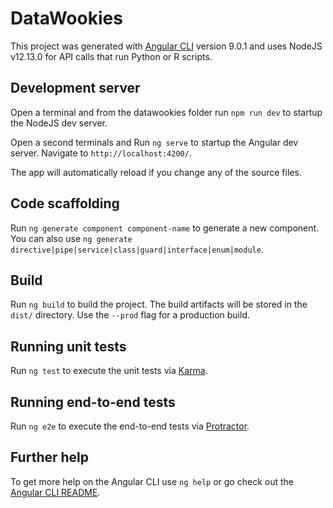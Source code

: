 # DataWookies

This project was generated with [Angular CLI](https://github.com/angular/angular-cli) version 9.0.1 and uses NodeJS v12.13.0 for API calls that run Python or R scripts. 

## Development server
Open a terminal and from the datawookies folder run `npm run dev` to startup the NodeJS dev server.

Open a second terminals and Run `ng serve` to startup the Angular dev server. Navigate to `http://localhost:4200/`. 

The app will automatically reload if you change any of the source files.

## Code scaffolding

Run `ng generate component component-name` to generate a new component. You can also use `ng generate directive|pipe|service|class|guard|interface|enum|module`.

## Build

Run `ng build` to build the project. The build artifacts will be stored in the `dist/` directory. Use the `--prod` flag for a production build.

## Running unit tests

Run `ng test` to execute the unit tests via [Karma](https://karma-runner.github.io).

## Running end-to-end tests

Run `ng e2e` to execute the end-to-end tests via [Protractor](http://www.protractortest.org/).

## Further help

To get more help on the Angular CLI use `ng help` or go check out the [Angular CLI README](https://github.com/angular/angular-cli/blob/master/README.md).

